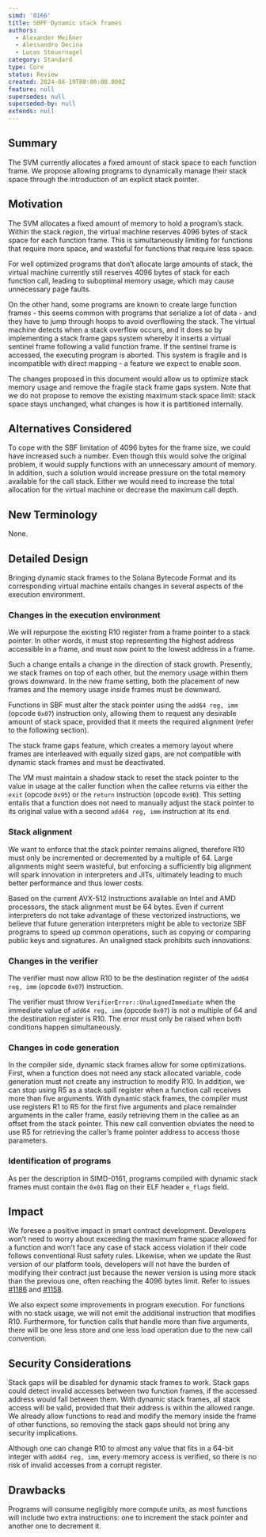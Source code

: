 ```yaml
---
simd: '0166'
title: SBPF Dynamic stack frames
authors:
  - Alexander Meißner
  - Alessandro Decina
  - Lucas Steuernagel
category: Standard
type: Core
status: Review
created: 2024-08-19T00:00:00.000Z
feature: null
supersedes: null
superseded-by: null
extends: null
---
```


## Summary

The SVM currently allocates a fixed amount of stack space to each function 
frame. We propose allowing programs to dynamically manage their stack space 
through the introduction of an explicit stack pointer.

## Motivation

The SVM allocates a fixed amount of memory to hold a program’s stack. Within 
the stack region, the virtual machine reserves 4096 bytes of stack space for 
each function frame. This is simultaneously limiting for functions that 
require more space, and wasteful for functions that require less space.

For well optimized programs that don’t allocate large amounts of stack, the 
virtual machine currently still reserves 4096 bytes of stack for each function 
call, leading to suboptimal memory usage, which may cause unnecessary page 
faults.

On the other hand, some programs are known to create large function frames - 
this seems common with programs that serialize a lot of data - and they have 
to jump through hoops to avoid overflowing the stack. The virtual machine 
detects when a stack overflow occurs, and it does so by implementing a stack 
frame gaps system whereby it inserts a virtual sentinel frame following a 
valid function frame. If the sentinel frame is accessed, the executing program 
is aborted. This system is fragile and is incompatible with direct mapping - a 
feature we expect to enable soon.

The changes proposed in this document would allow us to optimize stack memory 
usage and remove the fragile stack frame gaps system. Note that we do not 
propose to remove the existing maximum stack space limit: stack space stays 
unchanged, what changes is how it is partitioned internally.

## Alternatives Considered

To cope with the SBF limitation of 4096 bytes for the frame size, we could 
have increased such a number. Even though this would solve the original 
problem, it would supply functions with an unnecessary amount of memory. In 
addition, such a solution would increase pressure on the total memory 
available for the call stack. Either we would need to increase the total 
allocation for the virtual machine or decrease the maximum call depth.

## New Terminology

None.

## Detailed Design

Bringing dynamic stack frames to the Solana Bytecode Format and its 
corresponding virtual machine entails changes in several aspects of the 
execution environment.

### Changes in the execution environment

We will repurpose the existing R10 register from a frame pointer to a stack 
pointer. In other words, it must stop representing the highest address 
accessible in a frame, and must now point to the lowest address in a frame.

Such a change entails a change in the direction of stack growth. Presently, we 
stack frames on top of each other, but the memory usage within them grows 
downward. In the new frame setting, both the placement of new frames and the 
memory usage inside frames must be downward.

Functions in SBF must alter the stack pointer using the `add64 reg, imm` 
(opcode `0x07`) instruction only, allowing them to request any desirable 
amount of stack space, provided that it meets the required alignment (refer to 
the following section).

The stack frame gaps feature, which creates a memory layout where frames are 
interleaved with equally sized gaps, are not compatible with dynamic stack 
frames and must be deactivated.

The VM must maintain a shadow stack to reset the stack pointer to the value 
in usage at the caller function when the callee returns via either the `exit` 
(opcode `0x95`) or the `return` instruction (opcode `0x9D`). This setting 
entails that a function does not need to manually adjust the stack pointer 
to its original value with a second `add64 reg, imm` instruction at its end.

### Stack alignment

We want to enforce that the stack pointer remains aligned, therefore R10 must 
only be incremented or decremented by a multiple of 64. Large alignments might 
seem wasteful, but enforcing a sufficiently big alignment will spark 
innovation in interpreters and JITs, ultimately leading to much better 
performance and thus lower costs.

Based on the current AVX-512 instructions available on Intel and AMD 
processors, the stack alignment must be 64 bytes. Even if current interpreters 
do not take advantage of these vectorized instructions, we believe that future 
generation interpreters might be able to vectorize SBF programs to speed up 
common operations, such as copying or comparing public keys and signatures. 
An unaligned stack prohibits such innovations.

### Changes in the verifier

The verifier must now allow R10 to be the destination register of the 
`add64 reg, imm` (opcode `0x07`) instruction.

The verifier must throw `VerifierError::UnalignedImmediate` when the immediate 
value of `add64 reg, imm` (opcode `0x07`) is not a multiple of 64 and the 
destination register is R10. The error must only be raised when both 
conditions happen simultaneously.

### Changes in code generation

In the compiler side, dynamic stack frames allow for some optimizations. 
First, when a function does not need any stack allocated variable, code 
generation must not create any instruction to modify R10. In addition, we can 
stop using R5 as a stack spill register when a function call receives more 
than five arguments. With dynamic stack frames, the compiler must use 
registers R1 to R5 for the first five arguments and place remainder arguments 
in the caller frame, easily retrieving them in the callee as an offset from 
the stack pointer. This new call convention obviates the need to use R5 for 
retrieving the caller’s frame pointer address to access those parameters.

### Identification of programs

As per the description in SIMD-0161, programs compiled with dynamic stack 
frames must contain the `0x01` flag on their ELF header `e_flags` field.

## Impact

We foresee a positive impact in smart contract development. Developers won’t 
need to worry about exceeding the maximum frame space allowed for a function 
and won’t face any case of stack access violation if their code follows 
conventional Rust safety rules. Likewise, when we update the Rust version of 
our platform tools, developers will not have the burden of modifying their 
contract just because the newer version is using more stack than the previous 
one, often reaching the 4096 bytes limit. Refer to issues 
[#1186](https://github.com/anza-xyz/agave/issues/1186) and 
[#1158](https://github.com/anza-xyz/agave/issues/1158).

We also expect some improvements in program execution. For functions with no 
stack usage, we will not emit the additional instruction that modifies R10. 
Furthermore, for function calls that handle more than five arguments, there 
will be one less store and one less load operation due to the new call convention.

## Security Considerations

Stack gaps will be disabled for dynamic stack frames to work. Stack gaps could 
detect invalid accesses between two function frames, if the accessed address 
would fall between them. With dynamic stack frames, all stack access will be 
valid, provided that their address is within the allowed range. We already 
allow functions to read and modify the memory inside the frame of other 
functions, so removing the stack gaps should not bring any security 
implications.

Although one can change R10 to almost any value that fits in a 64-bit integer 
with `add64 reg, imm`, every memory access is verified, so there is no risk of 
invalid accesses from a corrupt register.

## Drawbacks

Programs will consume negligibly more compute units, as most functions will 
include two extra instructions: one to increment the stack pointer and another 
one to decrement it.
